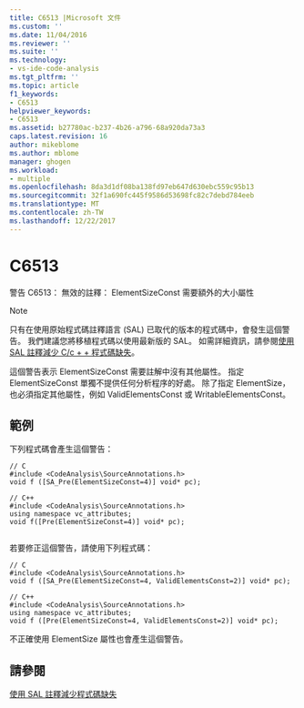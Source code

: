 ```yaml
---
title: C6513 |Microsoft 文件
ms.custom: ''
ms.date: 11/04/2016
ms.reviewer: ''
ms.suite: ''
ms.technology:
- vs-ide-code-analysis
ms.tgt_pltfrm: ''
ms.topic: article
f1_keywords:
- C6513
helpviewer_keywords:
- C6513
ms.assetid: b27780ac-b237-4b26-a796-68a920da73a3
caps.latest.revision: 16
author: mikeblome
ms.author: mblome
manager: ghogen
ms.workload:
- multiple
ms.openlocfilehash: 8da3d1df08ba138fd97eb647d630ebc559c95b13
ms.sourcegitcommit: 32f1a690fc445f9586d53698fc82c7debd784eeb
ms.translationtype: MT
ms.contentlocale: zh-TW
ms.lasthandoff: 12/22/2017
---
```

# <a name="c6513"></a>C6513
警告 C6513： 無效的註釋： ElementSizeConst 需要額外的大小屬性  
  
> [!NOTE]
>  只有在使用原始程式碼註釋語言 (SAL) 已取代的版本的程式碼中，會發生這個警告。 我們建議您將移植程式碼以使用最新版的 SAL。 如需詳細資訊，請參閱[使用 SAL 註釋減少 C/c + + 程式碼缺失](../code-quality/using-sal-annotations-to-reduce-c-cpp-code-defects.md)。  
  
 這個警告表示 ElementSizeConst 需要註解中沒有其他屬性。 指定 ElementSizeConst 單獨不提供任何分析程序的好處。 除了指定 ElementSize，也必須指定其他屬性，例如 ValidElementsConst 或 WritableElementsConst。  
  
## <a name="example"></a>範例  
 下列程式碼會產生這個警告：  
  
```  
// C  
#include <CodeAnalysis\SourceAnnotations.h>  
void f ([SA_Pre(ElementSizeConst=4)] void* pc);  
  
// C++  
#include <CodeAnalysis\SourceAnnotations.h>  
using namespace vc_attributes;  
void f([Pre(ElementSizeConst=4)] void* pc);  
  
```  
  
 若要修正這個警告，請使用下列程式碼：  
  
```  
// C  
#include <CodeAnalysis\SourceAnnotations.h>  
void f ([SA_Pre(ElementSizeConst=4, ValidElementsConst=2)] void* pc);  
  
// C++  
#include <CodeAnalysis\SourceAnnotations.h>  
using namespace vc_attributes;  
void f ([Pre(ElementSizeConst=4, ValidElementsConst=2)] void* pc);  
```  
  
 不正確使用 ElementSize 屬性也會產生這個警告。  
  
## <a name="see-also"></a>請參閱  
 [使用 SAL 註釋減少程式碼缺失](using-sal-annotations-to-reduce-c-cpp-code-defects.md)